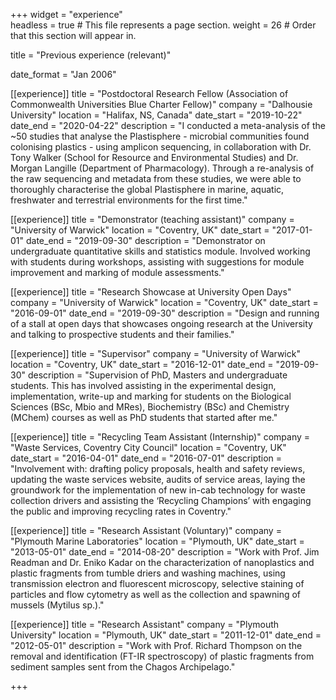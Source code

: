 +++
widget = "experience"  
headless = true  # This file represents a page section.
weight = 26  # Order that this section will appear in.

title = "Previous experience (relevant)" 

date_format = "Jan 2006"

[[experience]]
title = "Postdoctoral Research Fellow (Association of Commonwealth Universities Blue Charter Fellow)"
company = "Dalhousie University" 
location = "Halifax, NS, Canada" 
date_start = "2019-10-22"
date_end = "2020-04-22"
description = "I conducted a meta-analysis of the ~50 studies that analyse the Plastisphere - microbial communities found colonising plastics - using amplicon sequencing, in collaboration with Dr. Tony Walker (School for Resource and Environmental Studies) and Dr. Morgan Langille (Department of Pharmacology). Through a re-analysis of the raw sequencing and metadata from these studies, we were able to thoroughly characterise the global Plastisphere in marine, aquatic, freshwater and terrestrial environments for the first time."

[[experience]]
title = "Demonstrator (teaching assistant)"
company = "University of Warwick"
location = "Coventry, UK"
date_start = "2017-01-01"
date_end = "2019-09-30"
description = "Demonstrator on undergraduate quantitative skills and statistics module. Involved working with students during workshops, assisting with suggestions for module improvement and marking of module assessments." 

[[experience]]
title = "Research Showcase at University Open Days"
company = "University of Warwick"
location = "Coventry, UK"
date_start = "2016-09-01"
date_end = "2019-09-30"
description = "Design and running of a stall at open days that showcases ongoing research at the University and talking to prospective students and their families." 

[[experience]]
title = "Supervisor"
company = "University of Warwick"
location = "Coventry, UK"
date_start = "2016-12-01"
date_end = "2019-09-30"
description = "Supervision of PhD, Masters and undergraduate students. This has involved assisting in the experimental design, implementation, write-up and marking for students on the Biological Sciences (BSc, Mbio and MRes), Biochemistry (BSc) and Chemistry (MChem) courses as well as PhD students that started after me." 

[[experience]]
title = "Recycling Team Assistant (Internship)"
company = "Waste Services, Coventry City Council"
location = "Coventry, UK"
date_start = "2016-04-01"
date_end = "2016-07-01"
description = "Involvement with: drafting policy proposals, health and safety reviews, updating the waste services website, audits of service areas, laying the groundwork for the implementation of new in-cab technology for waste collection drivers and assisting the ‘Recycling Champions’ with engaging the public and improving recycling rates in Coventry." 

[[experience]]
title = "Research Assistant (Voluntary)"
company = "Plymouth Marine Laboratories"
location = "Plymouth, UK"
date_start = "2013-05-01"
date_end = "2014-08-20"
description = "Work with Prof. Jim Readman and Dr. Eniko Kadar on the characterization of nanoplastics and plastic fragments from tumble driers and washing machines, using transmission electron and fluorescent microscopy, selective staining of particles and flow cytometry as well as the collection and spawning of mussels (Mytilus sp.)." 

[[experience]]
title = "Research Assistant"
company = "Plymouth University"
location = "Plymouth, UK"
date_start = "2011-12-01"
date_end = "2012-05-01"
description = "Work with Prof. Richard Thompson on the removal and identification (FT-IR spectroscopy) of plastic fragments from sediment samples sent from the Chagos Archipelago." 

+++